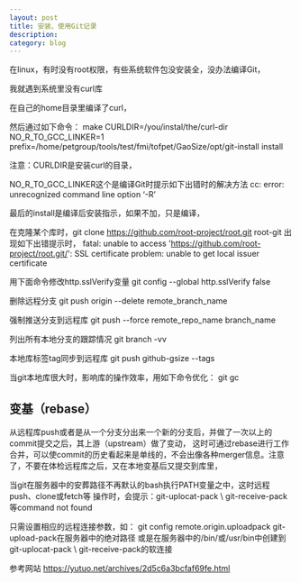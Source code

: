 ```yaml
---
layout: post
title: 安装、使用Git记录
description: 
category: blog
---
```



在linux，有时没有root权限，有些系统软件包没安装全，没办法编译Git，

我就遇到系统里没有curl库

在自己的home目录里编译了curl，

然后通过如下命令：
make CURLDIR=/you/instal/the/curl-dir NO_R_TO_GCC_LINKER=1 prefix=/home/petgroup/tools/test/fmi/tofpet/GaoSize/opt/git-install install

注意：CURLDIR是安装curl的目录，

NO_R_TO_GCC_LINKER这个是编译Git时提示如下出错时的解决方法
cc: error: unrecognized command line option ‘-R’

最后的install是编译后安装指示，如果不加，只是编译，



在克隆某个库时，git clone https://github.com/root-project/root.git root-git
出现如下出错提示时，
fatal: unable to access 'https://github.com/root-project/root.git/': SSL certificate problem: unable to get local issuer certificate

用下面命令修改http.sslVerify变量 
git config --global http.sslVerify false


删除远程分支
git push origin --delete remote_branch_name

强制推送分支到远程库
git push --force remote_repo_name   branch_name

列出所有本地分支的跟踪情况
git branch -vv

本地库标签tag同步到远程库
git push github-gsize --tags

当git本地库很大时，影响库的操作效率，用如下命令优化：
git gc

## 变基（rebase） ##
从远程库push或者是从一个分支分出来一个新的分支后，并做了一次以上的commit提交之后，其上游（upstream）做了变动，
这时可通过rebase进行工作合并，可以使commit的历史看起来是单线的，不会出像各种merger信息。注意了，不要在体检远程库之后，又在本地变基后又提交到库里，

当git在服务器中的安葬路径不再默认的bash执行PATH变量之中，这时远程push、clone或fetch等
操作时，会提示：git-uplocat-pack \ git-receive-pack等command not found

只需设置相应的远程连接参数，如： git config remote.origin.uploadpack git-upload-pack在服务器中的绝对路径
或是在服务器中的/bin/或/usr/bin中创建到git-uplocat-pack \ git-receive-pack的软连接

参考网站
https://yutuo.net/archives/2d5c6a3bcfaf69fe.html


[Gsize]:    http://gsize.github.io  "Gsize"
